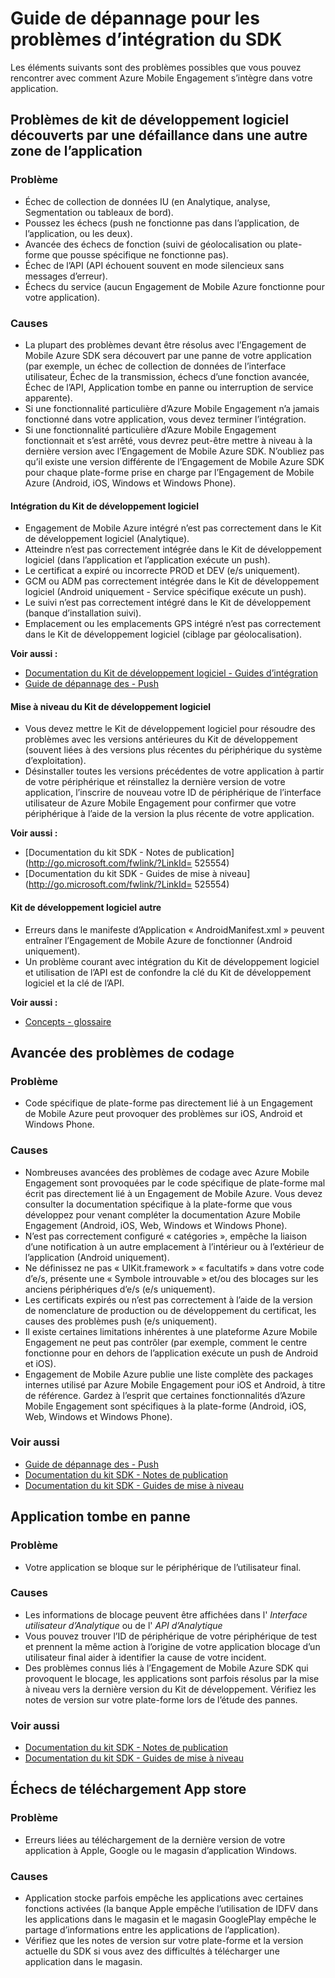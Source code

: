 <properties 
   pageTitle="Engagement de Mobile Azure Guide - Kit de développement logiciel de dépannage" 
   description="Résolution des problèmes d’intégration de SDK dans Azure Mobile Engagement" 
   services="mobile-engagement" 
   documentationCenter="" 
   authors="piyushjo" 
   manager="dwrede" 
   editor=""/>

<tags
   ms.service="mobile-engagement"
   ms.devlang="na"
   ms.topic="article"
   ms.tgt_pltfrm="mobile-multiple"
   ms.workload="mobile" 
   ms.date="08/19/2016"
   ms.author="piyushjo"/>

# <a name="troubleshooting-guide-for-sdk-integration-issues"></a>Guide de dépannage pour les problèmes d’intégration du SDK

Les éléments suivants sont des problèmes possibles que vous pouvez rencontrer avec comment Azure Mobile Engagement s’intègre dans votre application.

## <a name="sdk-issues-discovered-by-a-failure-in-another-area-of-your-application"></a>Problèmes de kit de développement logiciel découverts par une défaillance dans une autre zone de l’application

### <a name="issue"></a>Problème
- Échec de collection de données IU (en Analytique, analyse, Segmentation ou tableaux de bord).
- Poussez les échecs (push ne fonctionne pas dans l’application, de l’application, ou les deux).
- Avancée des échecs de fonction (suivi de géolocalisation ou plate-forme que pousse spécifique ne fonctionne pas).
- Échec de l’API (API échouent souvent en mode silencieux sans messages d’erreur).
- Échecs du service (aucun Engagement de Mobile Azure fonctionne pour votre application).

### <a name="causes"></a>Causes

- La plupart des problèmes devant être résolus avec l’Engagement de Mobile Azure SDK sera découvert par une panne de votre application (par exemple, un échec de collection de données de l’interface utilisateur, Échec de la transmission, échecs d’une fonction avancée, Échec de l’API, Application tombe en panne ou interruption de service apparente).  
- Si une fonctionnalité particulière d’Azure Mobile Engagement n’a jamais fonctionné dans votre application, vous devez terminer l’intégration. 
- Si une fonctionnalité particulière d’Azure Mobile Engagement fonctionnait et s’est arrêté, vous devrez peut-être mettre à niveau à la dernière version avec l’Engagement de Mobile Azure SDK. N’oubliez pas qu’il existe une version différente de l’Engagement de Mobile Azure SDK pour chaque plate-forme prise en charge par l’Engagement de Mobile Azure (Android, iOS, Windows et Windows Phone).

#### <a name="sdk-integration"></a>Intégration du Kit de développement logiciel

- Engagement de Mobile Azure intégré n’est pas correctement dans le Kit de développement logiciel (Analytique).
- Atteindre n’est pas correctement intégrée dans le Kit de développement logiciel (dans l’application et l’application exécute un push).
- Le certificat a expiré ou incorrecte PROD et DEV (e/s uniquement).
- GCM ou ADM pas correctement intégrée dans le Kit de développement logiciel (Android uniquement - Service spécifique exécute un push).
- Le suivi n’est pas correctement intégré dans le Kit de développement (banque d’installation suivi).
- Emplacement ou les emplacements GPS intégré n’est pas correctement dans le Kit de développement logiciel (ciblage par géolocalisation).


**Voir aussi :**

- [Documentation du Kit de développement logiciel - Guides d’intégration][Link 5] 
- [Guide de dépannage des - Push][Link 23]

#### <a name="sdk-upgrade"></a>Mise à niveau du Kit de développement logiciel

- Vous devez mettre le Kit de développement logiciel pour résoudre des problèmes avec les versions antérieures du Kit de développement (souvent liées à des versions plus récentes du périphérique du système d’exploitation).
- Désinstaller toutes les versions précédentes de votre application à partir de votre périphérique et réinstallez la dernière version de votre application, l’inscrire de nouveau votre ID de périphérique de l’interface utilisateur de Azure Mobile Engagement pour confirmer que votre périphérique à l’aide de la version la plus récente de votre application.

**Voir aussi :**

- [Documentation du kit SDK - Notes de publication](http://go.microsoft.com/fwlink/?LinkId= 525554) 
- [Documentation du kit SDK - Guides de mise à niveau](http://go.microsoft.com/fwlink/?LinkId= 525554)

#### <a name="sdk-other"></a>Kit de développement logiciel autre

- Erreurs dans le manifeste d’Application « AndroidManifest.xml » peuvent entraîner l’Engagement de Mobile Azure de fonctionner (Android uniquement).
- Un problème courant avec intégration du Kit de développement logiciel et utilisation de l’API est de confondre la clé du Kit de développement logiciel et la clé de l’API.

**Voir aussi :**

- [Concepts - glossaire][Link 6]

## <a name="advanced-coding-issues"></a>Avancée des problèmes de codage

### <a name="issue"></a>Problème
-  Code spécifique de plate-forme pas directement lié à un Engagement de Mobile Azure peut provoquer des problèmes sur iOS, Android et Windows Phone.

### <a name="causes"></a>Causes

- Nombreuses avancées des problèmes de codage avec Azure Mobile Engagement sont provoquées par le code spécifique de plate-forme mal écrit pas directement lié à un Engagement de Mobile Azure. Vous devez consulter la documentation spécifique à la plate-forme que vous développez pour venant compléter la documentation Azure Mobile Engagement (Android, iOS, Web, Windows et Windows Phone).
- N’est pas correctement configuré « catégories », empêche la liaison d’une notification à un autre emplacement à l’intérieur ou à l’extérieur de l’application (Android uniquement). 
- Ne définissez ne pas « UIKit.framework » « facultatifs » dans votre code d’e/s, présente une « Symbole introuvable » et/ou des blocages sur les anciens périphériques d’e/s (e/s uniquement).
- Les certificats expirés ou n’est pas correctement à l’aide de la version de nomenclature de production ou de développement du certificat, les causes des problèmes push (e/s uniquement).
- Il existe certaines limitations inhérentes à une plateforme Azure Mobile Engagement ne peut pas contrôler (par exemple, comment le centre fonctionne pour en dehors de l’application exécute un push de Android et iOS).
- Engagement de Mobile Azure publie une liste complète des packages internes utilisé par Azure Mobile Engagement pour iOS et Android, à titre de référence. Gardez à l’esprit que certaines fonctionnalités d’Azure Mobile Engagement sont spécifiques à la plate-forme (Android, iOS, Web, Windows et Windows Phone).

### <a name="see-also"></a>Voir aussi

 - [Guide de dépannage des - Push][Link 23] 
 - [Documentation du kit SDK - Notes de publication][Link 5]
 - [Documentation du kit SDK - Guides de mise à niveau][Link 5]

## <a name="application-crashes"></a>Application tombe en panne

### <a name="issue"></a>Problème
- Votre application se bloque sur le périphérique de l’utilisateur final.

### <a name="causes"></a>Causes

- Les informations de blocage peuvent être affichées dans l' *Interface utilisateur d’Analytique* ou de l' *API d’Analytique*
- Vous pouvez trouver l’ID de périphérique de votre périphérique de test et prennent la même action à l’origine de votre application blocage d’un utilisateur final aider à identifier la cause de votre incident.
- Des problèmes connus liés à l’Engagement de Mobile Azure SDK qui provoquent le blocage, les applications sont parfois résolus par la mise à niveau vers la dernière version du Kit de développement. Vérifiez les notes de version sur votre plate-forme lors de l’étude des pannes.

### <a name="see-also"></a>Voir aussi

- [Documentation du kit SDK - Notes de publication][Link 5]
- [Documentation du kit SDK - Guides de mise à niveau][Link 5]

## <a name="app-store-upload-failures"></a>Échecs de téléchargement App store

### <a name="issue"></a>Problème
- Erreurs liées au téléchargement de la dernière version de votre application à Apple, Google ou le magasin d’application Windows.

### <a name="causes"></a>Causes

- Application stocke parfois empêche les applications avec certaines fonctions activées (la banque Apple empêche l’utilisation de IDFV dans les applications dans le magasin et le magasin GooglePlay empêche le partage d’informations entre les applications de l’application). 
- Vérifiez que les notes de version sur votre plate-forme et la version actuelle du SDK si vous avez des difficultés à télécharger une application dans le magasin.

<!--Link references-->
[Link 1]: mobile-engagement-user-interface.md
[Link 2]: mobile-engagement-troubleshooting-guide.md
[Link 3]: mobile-engagement-how-tos.md
[Link 4]: http://go.microsoft.com/fwlink/?LinkID=525553
[Link 5]: http://go.microsoft.com/fwlink/?LinkID=525554
[Link 6]: http://go.microsoft.com/fwlink/?LinkId=525555
[Link 7]: https://account.windowsazure.com/PreviewFeatures
[Link 8]: https://social.msdn.microsoft.com/Forums/azure/en-US/home?forum=azuremobileengagement
[Link 9]: http://azure.microsoft.com/en-us/services/mobile-engagement/
[Link 10]: http://azure.microsoft.com/en-us/documentation/services/mobile-engagement/
[Link 11]: http://azure.microsoft.com/en-us/pricing/details/mobile-engagement/
[Link 12]: mobile-engagement-user-interface-navigation.md
[Link 13]: mobile-engagement-user-interface-home.md
[Link 14]: mobile-engagement-user-interface-my-account.md
[Link 15]: mobile-engagement-user-interface-analytics.md
[Link 16]: mobile-engagement-user-interface-monitor.md
[Link 17]: mobile-engagement-user-interface-reach.md
[Link 18]: mobile-engagement-user-interface-segments.md
[Link 19]: mobile-engagement-user-interface-dashboard.md
[Link 20]: mobile-engagement-user-interface-settings.md
[Link 21]: mobile-engagement-troubleshooting-guide-analytics.md
[Link 22]: mobile-engagement-troubleshooting-guide-apis.md
[Link 23]: mobile-engagement-troubleshooting-guide-push-reach.md
[Link 24]: mobile-engagement-troubleshooting-guide-service.md
[Link 25]: mobile-engagement-troubleshooting-guide-sdk.md
[Link 26]: mobile-engagement-troubleshooting-guide-sr-info.md
[Link 27]: mobile-engagement-user-interface-reach-campaign.md
[Link 28]: mobile-engagement-user-interface-reach-criterion.md
[Link 29]: mobile-engagement-user-interface-reach-content.md
 

